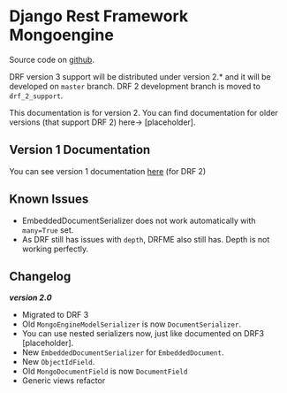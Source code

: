 # Django Rest Framework Mongoengine

Source code on [github](http://github.com/umutbozkurt/django-rest-framework-mongoengine).

DRF version 3 support will be distributed under version 2.* and it will be developed on `master` branch. DRF 2 development branch is moved to `drf_2_support`.

This documentation is for version 2. You can find documentation for older versions (that support DRF 2) here-> [placeholder].

## Version 1 Documentation

You can see version 1 documentation [here](https://github.com/umutbozkurt/django-rest-framework-mongoengine/blob/drf_2_support/README.md) (for DRF 2)

## Known Issues
* EmbeddedDocumentSerializer does not work automatically with `many=True` set.
* As DRF still has issues with `depth`, DRFME also still has. Depth is not working perfectly.

## Changelog
***version 2.0***

* Migrated to DRF 3
* Old `MongoEngineModelSerializer` is now `DocumentSerializer`.
* You can use nested serializers now, just like documented on DRF3 [placeholder].
* New `EmbeddedDocumentSerializer` for `EmbeddedDocument`.
* New `ObjectIdField`.
* Old `MongoDocumentField` is now `DocumentField`
* Generic views refactor
